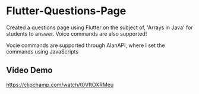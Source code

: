 # Flutter-Questions-Page
Created a questions page using Flutter on the subject of, 'Arrays in Java' for students to answer. Voice commands are also supported!  

Vocie commands are supported through AlanAPI, where I set the commands using JavaScripts  

## Video Demo
https://clipchamp.com/watch/t0VftOXRMeu
